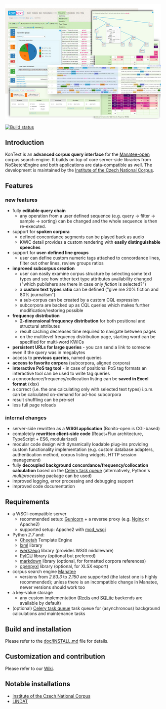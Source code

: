 ![KonText screenshot](https://github.com/czcorpus/kontext/blob/master/doc/images/kontext-screenshot1.jpg)

[![Build status](https://travis-ci.org/czcorpus/kontext.svg?branch=master)](https://travis-ci.org/czcorpus/kontext)

## Introduction

KonText is an **advanced corpus query interface** for the [Manatee-open](http://nlp.fi.muni.cz/trac/noske)
corpus search engine. It builds on top of core server-side libraries from NoSketchEngine and both applications are data-compatible as well. The development is maintained by the [Institute of the Czech National Corpus](http://ucnk.ff.cuni.cz/).

## Features

### new features

* fully **editable query chain**
    * any operation from a user defined sequence (e.g. query -&gt; filter -&gt; sample -&gt; sorting) can be changed 
    and the whole sequence is then re-executed.
* support for **spoken corpora**
    * defined concordance segments can be played back as audio
    * KWIC detail provides a custom rendering with **easily distinguishable speeches**
* support for **user-defined line groups**
    * user can define custom numeric tags attached to concordance lines, filter out other lines, review groups ratios
* **improved subcorpus creation**
    * user can easily examine corpus structure by selecting some text types and see how other text type attributes 
      availability changed ("which publishers are there in case only *fiction* is selected?")
    * a **custom text types ratio** can be defined ("give me 20% fiction and 80% journalism") 
    * a sub-corpus can be created by a custom CQL expression
    * subcorpora are backed up as CQL queries which makes further modification/restoring possible
* **frequency distribution**
    * **2-dimensional frequency distribution** for both positional and structural attributes
    * result caching decreases time required to navigate between pages
    * on the multilevel frequency distribution page, starting word can be specified for multi-word KWICs
* **persistent URLs for large queries** - you can send a link to someone even if the query was in megabytes
* access to **previous queries**, named queries
* **access to favorite corpora** (subcorpora, aligned corpora)
* **interactive PoS tag tool** - in case of positional PoS tag formats an interactive tool can be used to write tag queries
* a concordance/frequency/collocation listing can be **saved in Excel format** (xlsx)
* a correct (i.e. the one calculating only with selected text types) i.p.m. can be calculated on-demand for ad-hoc subcorpora
* result shuffling can be pre-set
* less full page reloads 

### internal changes

* server-side rewritten as a **WSGI application** (Bonito-open is CGI-based)
* completely **rewritten client-side code** (React+Flux architecture, TypeScript + ES6, modularized)
* modular code design with dynamically loadable plug-ins providing custom functionality implementation (e.g. custom database
adapters, authentication method, corpus listing widgets, HTTP session management)
* fully **decoupled background concordance/frequency/collocation calculation** based on the 
[Celery task queue](http://www.celeryproject.org/)  (alternatively, Python's *multiprocessing* package can be used)
* improved logging, error processing and debugging support
* improved code documentation


## Requirements

* a WSGI-compatible server
    * recommended setup: [Gunicorn](http://gunicorn.org/) + a reverse proxy (e.g. [Nginx](http://nginx.org/) or Apache2)
    * supported setup: Apache2 with [mod_wsgi](https://code.google.com/p/modwsgi/)
* Python *2.7* and:
    * [Cheetah](http://www.cheetahtemplate.org/) Template Engine
    * [lxml](http://lxml.de/) library
    * [werkzeug](http://werkzeug.pocoo.org/) library (provides WSGI middleware)
    * [PyICU](https://pypi.python.org/pypi/PyICU) library (optional but preferred)
    * [markdown](https://pypi.python.org/pypi/Markdown) library (optional, for formatted corpora references)
    * [openpyxl](https://pythonhosted.org/openpyxl/) library (optional, for XLSX export)
* corpus search engine [Manatee](http://nlp.fi.muni.cz/trac/noske)
    * versions from *2.83.3* to *2.150* are supported (the latest one is highly recommended); unless there is an incompatible change in Manatee, newer versions should work too
* a key-value storage
    * any custom implementation ([Redis](http://redis.io/) and [SQLite](https://sqlite.org/) backends are available by default) 
* (optional) [Celery task queue](http://www.celeryproject.org/) task queue for (asynchronous) background calculations and maintenance tasks


## Build and installation

Please refer to the [doc/INSTALL.md](doc/INSTALL.md) file for details.


## Customization and contribution

Please refer to our [Wiki](https://github.com/czcorpus/kontext/wiki/Development-and-customization).

## Notable installations

* [Institute of the Czech National Corpus](https://kontext.korpus.cz/first_form)
* [LINDAT](https://ufal.mff.cuni.cz/lindat-kontext)
